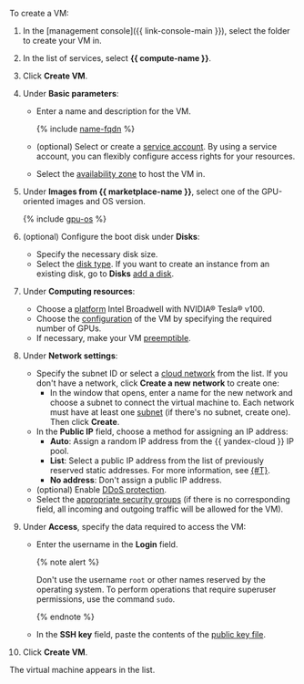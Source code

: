 To create a VM:

1. In the [management console]({{ link-console-main }}), select the folder to create your VM in.

1. In the list of services, select **{{ compute-name }}**.

1. Click **Create VM**.

1. Under **Basic parameters**:

   - Enter a name and description for the VM.

     {% include [name-fqdn](../name-fqdn.md) %}

   - (optional) Select or create a [service account](../../../iam/concepts/users/service-accounts.md). By using a service account, you can flexibly configure access rights for your resources.

   - Select the [availability zone](../../../overview/concepts/geo-scope.md) to host the VM in.

1. Under **Images from {{ marketplace-name }}**, select one of the GPU-oriented images and OS version.

   {% include [gpu-os](../gpu-os.md) %}

1. (optional) Configure the boot disk under **Disks**:
   - Specify the necessary disk size.
   - Select the [disk type](../../../compute/concepts/disk.md#disks_types).
     If you want to create an instance from an existing disk, go to **Disks** [add a disk](../../../compute/operations/vm-create/create-from-disks.md).

1. Under **Computing resources**:
   - Choose a [platform](../../../compute/concepts/vm-platforms.md#gpu-platforms) Intel Broadwell with NVIDIA® Tesla® v100.
   - Choose the [configuration](../../../compute/concepts/gpus.md#config) of the VM by specifying the required number of GPUs.
   - If necessary, make your VM [preemptible](../../../compute/concepts/preemptible-vm.md).

1. Under **Network settings**:
   - Specify the subnet ID or select a [cloud network](../../../vpc/concepts/network.md#network) from the list. If you don't have a network, click **Create a new network** to create one:
     - In the window that opens, enter a name for the new network and choose a subnet to connect the virtual machine to. Each network must have at least one [subnet](../../../vpc/concepts/network.md#subnet) (if there's no subnet, create one). Then click **Create**.
   - In the **Public IP** field, choose a method for assigning an IP address:
     - **Auto**: Assign a random IP address from the {{ yandex-cloud }} IP pool.
     - **List**: Select a public IP address from the list of previously reserved static addresses. For more information, see [{#T}](../../../vpc/operations/set-static-ip.md).
     - **No address**: Don't assign a public IP address.
   - (optional) Enable [DDoS protection](../../../vpc/ddos-protection/index.md).
   - Select the [appropriate security groups](../../../vpc/concepts/security-groups.md) (if there is no corresponding field, all incoming and outgoing traffic will be allowed for the VM).

1. Under **Access**, specify the data required to access the VM:

   - Enter the username in the **Login** field.

     {% note alert %}

     Don't use the username `root` or other names reserved by the operating system. To perform operations that require superuser permissions, use the command `sudo`.

     {% endnote %}

   - In the **SSH key** field, paste the contents of the [public key file](../../../compute/operations/vm-connect/ssh.md#creating-ssh-keys).

1. Click **Create VM**.

The virtual machine appears in the list.

